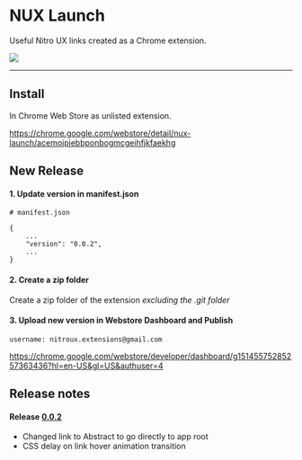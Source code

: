 # NUX Launch
Useful Nitro UX links created as a Chrome extension.

![](https://lh3.googleusercontent.com/AWiKHt6MBBH9bN-DR93R5bLzY_v3yqbCCg8zym-16kwM3rkxh69vQlked-KQxUrS6g5ibMgx=w640-h400-e365)

---

## Install
In Chrome Web Store as unlisted extension.

https://chrome.google.com/webstore/detail/nux-launch/acemojpjebbponbogmcgeihfjkfaekhg


## New Release

#### 1. Update version in manifest.json
```
# manifest.json 

{
    ...
    "version": "0.0.2",
    ...
}
```

#### 2. Create a zip folder
Create a zip folder of the extension *excluding the .git folder*

#### 3. Upload new version in Webstore Dashboard and Publish
`username: nitroux.extensions@gmail.com`

https://chrome.google.com/webstore/developer/dashboard/g15145575285257363436?hl=en-US&gl=US&authuser=4


## Release notes

#### Release [0.0.2](https://github.com/deliberatedesign/chrome-nux-launch/commit/1455c63285049258407497c042b1c3884d8b84ac)
* Changed link to Abstract to go directly to app root
* CSS delay on link hover animation transition
